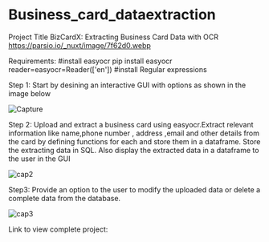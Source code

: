 # Business_card_dataextraction

Project Title BizCardX: Extracting Business Card Data with OCR
https://parsio.io/_nuxt/image/7f62d0.webp

Requirements:
#install easyocr
pip install easyocr
reader=easyocr=Reader(['en'])
#install Regular expressions

Step 1: Start by desining an interactive GUI with options as shown in the image below

![Capture](https://github.com/Sindgi/Business_card_dataextraction/assets/105154623/b5ce4536-302c-4f9c-afe0-e766ff73a877)


Step 2: Upload and extract a business card using easyocr.Extract relevant information like name,phone number , address ,email and other details from
the card by defining functions for each and store them in a dataframe. Store the extracting data in SQL.
Also display the extracted data in a dataframe to the user in the GUI

![cap2](https://github.com/Sindgi/Business_card_dataextraction/assets/105154623/7708c564-5712-4caa-a2f6-8cff99680792)

Step3: Provide an option to the user to modify the uploaded data or delete a complete data from the database. 

![cap3](https://github.com/Sindgi/Business_card_dataextraction/assets/105154623/61c59545-b7d2-4f4d-9ab4-b2327dd7a6f0)


Link to view complete project: 

